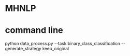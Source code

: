 # MHNLP

# command line
python data_process.py --task binary_class_classification --generate_strategy keep_original